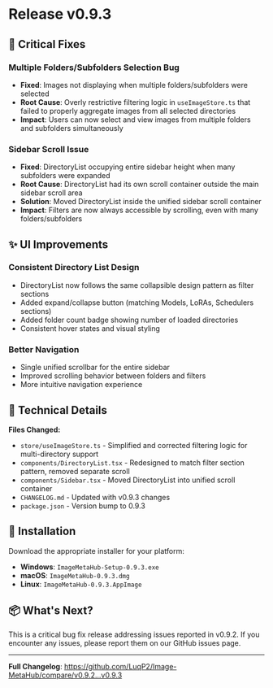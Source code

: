 # Release v0.9.3

## 🐛 Critical Fixes

### Multiple Folders/Subfolders Selection Bug
- **Fixed**: Images not displaying when multiple folders/subfolders were selected
- **Root Cause**: Overly restrictive filtering logic in `useImageStore.ts` that failed to properly aggregate images from all selected directories
- **Impact**: Users can now select and view images from multiple folders and subfolders simultaneously

### Sidebar Scroll Issue
- **Fixed**: DirectoryList occupying entire sidebar height when many subfolders were expanded
- **Root Cause**: DirectoryList had its own scroll container outside the main sidebar scroll area
- **Solution**: Moved DirectoryList inside the unified sidebar scroll container
- **Impact**: Filters are now always accessible by scrolling, even with many folders/subfolders

## ✨ UI Improvements

### Consistent Directory List Design
- DirectoryList now follows the same collapsible design pattern as filter sections
- Added expand/collapse button (matching Models, LoRAs, Schedulers sections)
- Added folder count badge showing number of loaded directories
- Consistent hover states and visual styling

### Better Navigation
- Single unified scrollbar for the entire sidebar
- Improved scrolling behavior between folders and filters
- More intuitive navigation experience

## 📝 Technical Details

**Files Changed:**
- `store/useImageStore.ts` - Simplified and corrected filtering logic for multi-directory support
- `components/DirectoryList.tsx` - Redesigned to match filter section pattern, removed separate scroll
- `components/Sidebar.tsx` - Moved DirectoryList into unified scroll container
- `CHANGELOG.md` - Updated with v0.9.3 changes
- `package.json` - Version bump to 0.9.3

## 🚀 Installation

Download the appropriate installer for your platform:
- **Windows**: `ImageMetaHub-Setup-0.9.3.exe`
- **macOS**: `ImageMetaHub-0.9.3.dmg`
- **Linux**: `ImageMetaHub-0.9.3.AppImage`

## 📦 What's Next?

This is a critical bug fix release addressing issues reported in v0.9.2. If you encounter any issues, please report them on our GitHub issues page.

---

**Full Changelog**: https://github.com/LuqP2/Image-MetaHub/compare/v0.9.2...v0.9.3
